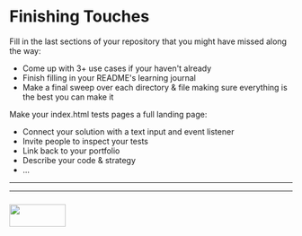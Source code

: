 # Finishing Touches

Fill in the last sections of your repository that you might have missed along the way:
* Come up with 3+ use cases if your haven't already
* Finish filling in your README's learning journal 
* Make a final sweep over each directory & file making sure everything is the best you can make it

Make your index.html tests pages a full landing page:
* Connect your solution with a text input and event listener
* Invite people to inspect your tests
* Link back to your portfolio
* Describe your code & strategy
* ...

___
___
### <a href="http://elewa.education/blog" target="_blank"><img src="https://user-images.githubusercontent.com/18554853/34921062-506450ae-f97d-11e7-875f-6feeb26ad72d.png" width="100" height="40"/></a>